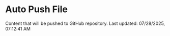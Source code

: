 # Auto Push File

Content that will be pushed to GitHub repository.
Last updated: 07/28/2025, 07:12:41 AM